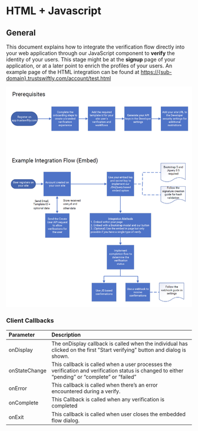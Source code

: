 # HTML + Javascript

## General

This document explains how to integrate the verification flow directly into your web application through our JavaScript component to **verify** the identity of your users. This stage might be at the **signup** page of your application, or at a later point to enrich the profiles of your users. An example page of the HTML integration can be found at [https://{sub-domain}.trustswiftly.com/account/test.html](https://{sub-domain}.trustswiftly.com/account/test.html)

![](.gitbook/assets/embed-guide-ts.png)



### Client Callbacks

| Parameter | Description |
| :--- | :--- |
| onDisplay | The onDisplay callback is called when the individual has clicked on the first "Start verifying" button and dialog is shown. |
| onStateChange | This callback is called when a user processes the verification and verification status is changed to either “pending” or “complete” or “failed” |
| onError | This callback is called when there’s an error encountered during a verify. |
| onComplete | This Callback is called when any verification is completed |
| onExit | This callback is called when user closes the embedded flow dialog. |

